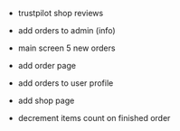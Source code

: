 - trustpilot shop reviews

- add orders to admin (info)

- main screen 5 new orders
- add order page
- add orders to user profile
- add shop page
- decrement items count on finished order